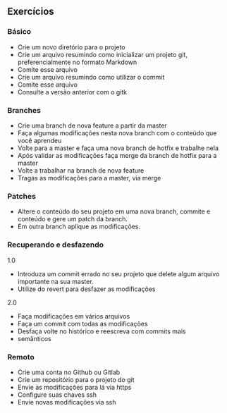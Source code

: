 Exercícios
----------

### Básico
<!--{{{-->
- Crie um novo diretório para o projeto 
- Crie um arquivo resumindo como inicializar um projeto git, preferencialmente no formato Markdown
- Comite esse arquivo
- Crie um arquivo resumindo como utilizar o commit
- Comite esse arquivo
- Consulte a versão anterior com o gitk

<!--}}} -->

### Branches
<!-- {{{ -->

- Crie uma branch de nova feature a partir da master
- Faça algumas modificações nesta nova branch com o conteúdo que você aprendeu
- Volte para a master e faça uma nova branch de hotfix e trabalhe nela
- Após validar as modificações faça merge da branch de hotfix para a master
- Volte a trabalhar na branch de nova feature
- Tragas as modificações para a master, via merge

<!-- }}} -->

### Patches
<!-- {{{ -->
- Altere o conteúdo do seu projeto em uma nova branch, commite e
conteúdo e gere um patch da branch.
- Em outra branch aplique as modificações.
<!-- }}} -->

### Recuperando e desfazendo

1.0
<!-- {{{ -->
- Introduza um commit errado no seu projeto que delete algum
arquivo importante na sua master.
- Utilize do revert para desfazer as modificações
<!-- }}} -->

2.0
<!-- {{{ -->
- Faça modificações em vários arquivos
- Faça um commit com todas as modificações
- Desfaça volte no histórico e reescreva com commits mais
- semânticos
<!-- }}} -->


### Remoto
<!-- {{{ -->
- Crie uma conta no Github ou Gitlab
- Crie um repositório para o projeto do git
- Envie as modificações para lá via https
- Configure suas chaves ssh
- Envie novas modificações via ssh

<!-- }}} -->
